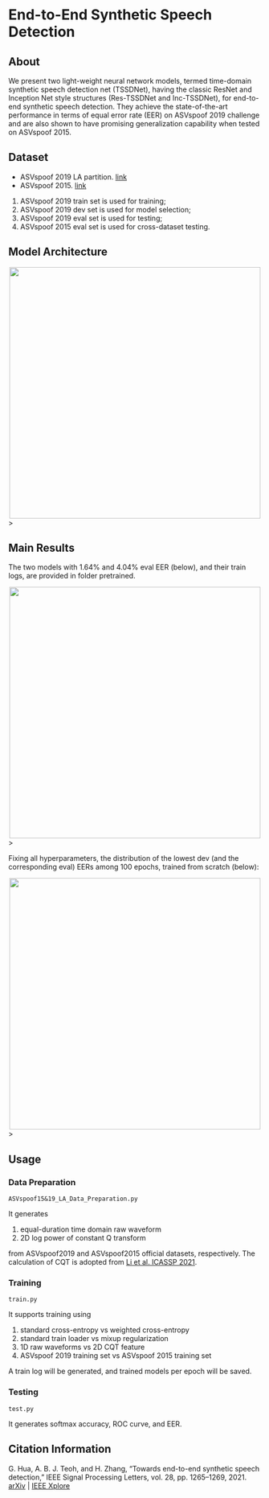 # End-to-End Synthetic Speech Detection

## About
We present two light-weight neural network models, termed time-domain synthetic speech detection net (TSSDNet), having the classic ResNet and Inception Net style structures (Res-TSSDNet and Inc-TSSDNet), for end-to-end synthetic speech detection. They achieve the state-of-the-art performance in terms of equal error rate (EER) on ASVspoof 2019 challenge and are also shown to have promising generalization capability when tested on ASVspoof 2015. 

## Dataset
- ASVspoof 2019 LA partition. [link](https://datashare.ed.ac.uk/handle/10283/3336)
- ASVspoof 2015. [link](https://datashare.ed.ac.uk/handle/10283/853)
  
1. ASVspoof 2019 train set is used for training;
2. ASVspoof 2019 dev set is used for model selection;
3. ASVspoof 2019 eval set is used for testing;
4. ASVspoof 2015 eval set is used for cross-dataset testing.

## Model Architecture
<center><img src="https://github.com/ghuawhu/end-to-end-synthetic-speech-detection/raw/main/imgs/1.png" width="500"></center>>

## Main Results
The two models with 1.64% and 4.04% eval EER (below), and their train logs, are provided in folder pretrained.

<center><img src="https://github.com/ghuawhu/end-to-end-synthetic-speech-detection/raw/main/imgs/2.png" width="500"></center>>

Fixing all hyperparameters, the distribution of the lowest dev (and the corresponding eval) EERs among 100 epochs, trained from scratch (below):

<center><img src="https://github.com/ghuawhu/end-to-end-synthetic-speech-detection/raw/main/imgs/3.png" width="500"></center>>

## Usage
### Data Preparation 
```
ASVspoof15&19_LA_Data_Preparation.py
```
It generates 
1) equal-duration time domain raw waveform
2) 2D log power of constant Q transform

from ASVspoof2019 and ASVspoof2015 official datasets, respectively. The calculation of CQT is adopted from [Li et al. ICASSP 2021](https://github.com/ghuawhu/ASV-anti-spoofing-with-Res2Net).

### Training 
```
train.py
```
It supports training using 
1) standard cross-entropy vs weighted cross-entropy
2) standard train loader vs mixup regularization
3) 1D raw waveforms vs 2D CQT feature
4) ASVspoof 2019 training set vs ASVspoof 2015 training set

A train log will be generated, and trained models per epoch will be saved.

### Testing
```
test.py
```
It generates softmax accuracy, ROC curve, and EER.

## Citation Information
G. Hua, A. B. J. Teoh, and H. Zhang, “Towards end-to-end synthetic speech detection,” IEEE Signal Processing Letters, vol. 28, pp. 1265–1269, 2021. [arXiv](https://arxiv.org/abs/2106.06341) | [IEEE Xplore](https://ieeexplore.ieee.org/document/9456037)